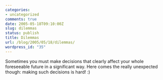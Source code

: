 ```yaml
---
categories:
- uncategorized
comments: true
date: 2005-05-18T09:10:00Z
slug: dilemmas
status: publish
title: Dilemmas
url: /blog/2005/05/18/dilemmas/
wordpress_id: "35"
---
```


Sometimes you must make decisions that clearly affect your whole foreseeable future in a significant way. Here comes the really unexpected though: making such decisions is hard! :)
